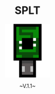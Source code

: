 <h1 align="center">
  SPLT
</h1>
<p align="center">
    <img src="./pics/Logo.png" alt="Logo" width="120" align="center"/>
</p>
<p align="center">
  ~V.1.1~
</p>
